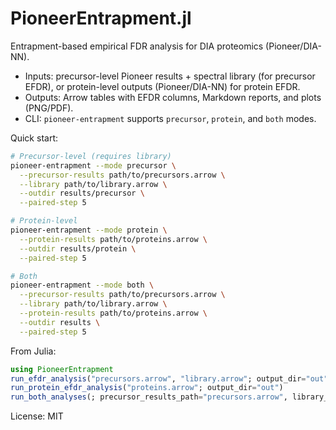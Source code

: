 # PioneerEntrapment.jl

Entrapment-based empirical FDR analysis for DIA proteomics (Pioneer/DIA-NN).

- Inputs: precursor-level Pioneer results + spectral library (for precursor EFDR), or protein-level outputs (Pioneer/DIA-NN) for protein EFDR.
- Outputs: Arrow tables with EFDR columns, Markdown reports, and plots (PNG/PDF).
- CLI: `pioneer-entrapment` supports `precursor`, `protein`, and `both` modes.

Quick start:

```bash
# Precursor-level (requires library)
pioneer-entrapment --mode precursor \
  --precursor-results path/to/precursors.arrow \
  --library path/to/library.arrow \
  --outdir results/precursor \
  --paired-step 5

# Protein-level
pioneer-entrapment --mode protein \
  --protein-results path/to/proteins.arrow \
  --outdir results/protein \
  --paired-step 5

# Both
pioneer-entrapment --mode both \
  --precursor-results path/to/precursors.arrow \
  --library path/to/library.arrow \
  --protein-results path/to/proteins.arrow \
  --outdir results \
  --paired-step 5
```

From Julia:

```julia
using PioneerEntrapment
run_efdr_analysis("precursors.arrow", "library.arrow"; output_dir="out")
run_protein_efdr_analysis("proteins.arrow"; output_dir="out")
run_both_analyses(; precursor_results_path="precursors.arrow", library_precursors_path="library.arrow", protein_results_path="proteins.arrow", output_dir="out")
```

License: MIT
